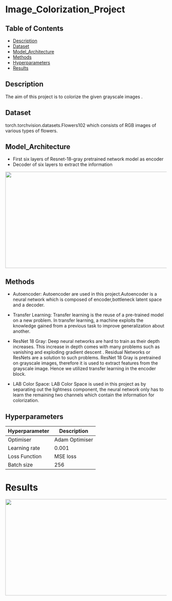  # Image_Colorization_Project
 ## Table of Contents
* [Description](#Description "Goto Description")
* [Dataset](#Autoencoder "Goto Autoencoder ")
* [Model_Architecture](#Model_Archtecture "Goto Model Architecture")
* [Methods](#Methods "Goto Methods")
* [Hyperparameters](#Hyperparameters "Goto Hyperparameters")
* [Results](#Results "Goto Results")
## Description
 The aim of this project is to colorize the given grayscale images .
## Dataset
 torch.torchvision.datasets.Flowers102 which consists of RGB images of various types of flowers.
## Model_Architecture
* First six layers of Resnet-18-gray pretrained network model as encoder
* Decoder of six layers to extract the information

<img src="https://user-images.githubusercontent.com/105559761/201329358-8c388c61-ca1c-4d66-8c44-4d04f07723e1.png"  width="600" height="300">

## Methods

* Autoencoder: Autoencoder are used in this project.Autoencoder is a neural network which is composed of encoder,bottleneck latent space and a decoder.

* Transfer Learning: Transfer learning is the reuse of a pre-trained model on a new problem. In transfer learning, a machine exploits the knowledge gained from a previous task to improve generalization about another.

* ResNet 18 Gray: Deep neural networks are hard to train as their depth increases. This increase in depth comes with many problems such as vanishing and exploding gradient descent . Residual Networks or ResNets are a solution to such problems. ResNet 18 Gray is pretrained on grayscale images, therefore it is used to extract features from the grayscale image. Hence we utilized transfer learning in the encoder block.

* LAB Color Space:  LAB Color Space is used in this project as by separating out the lightness component, the neural network only has to learn the remaining two channels which contain the information for colorization.

## Hyperparameters
|Hyperparameter |Description|
|-----|--------|
| Optimiser|Adam Optimiser      |
|Learning rate  | 0.001      |
| Loss Function | MSE loss |
| Batch size | 256 |

# Results


<img src="https://user-images.githubusercontent.com/105559761/201337413-15cbb2e1-7d6b-4f63-9292-5e797bb35a9f.png" width="600" height="300" >                                                                                                                                        

                                                                                                                                        
